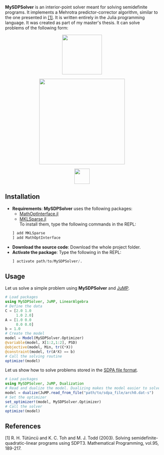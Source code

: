 **MySDPSolver** is an interior-point solver meant for solving semidefinite programs. It implements a Mehrotra predictor-corrector algorithm, similar to the one presented in [[1]](#1). It is written entirely in the Julia programming language. It was created as part of my master's thesis. It can solve problems of the following form:  
<p align="center">
<img src="https://render.githubusercontent.com/render/math?math=\min\limits_{X\in \mathbb{S}^{n}}\:tr(CX)" width=130px>
</p>
<p align="center">
<img src="https://render.githubusercontent.com/render/math?math=\text{s.t.}\: tr(A_{i}X) = b_{i},\:\text{for}\:i=1:m" width=280px>
</p>
<p align="center">
<img src="https://render.githubusercontent.com/render/math?math=X\succcurlyeq 0" width=50px>
</p>  

## Installation  
* __Requirements__: **MySDPSolver** uses the following packages:
     * [MathOptInterface.jl](https://github.com/jump-dev/MathOptInterface.jl)
     * [MKLSparse.jl](https://github.com/JuliaSparse/MKLSparse.jl)  
     To install them, type the following commands in the REPL:
     ```julia
     ] add MKLSparse
     ] add MathOptInterface
     ```
* __Download the source code__: Download the whole project folder.  
* __Activate the package__: Type the following in the REPL:  
     ```julia
     ] activate path/to/MySDPSolver/.
     ```
## Usage  

Let us solve a simple problem using **MySDPSolver** and [JuMP](https://github.com/JuliaOpt/JuMP.jl).
```julia
# Load packages
using MySDPSolver, JuMP, LinearAlgebra
# Define the data
C = [2.0 1.0
     1.0 2.0]
A = [1.0 0.0
     0.0 0.0]
b = 1.0
# Create the model
model = Model(MySDPSolver.Optimizer)
@variable(model, X[1:2,1:2], PSD)
@objective(model, Min, tr(C*X))
@constraint(model, tr(A*X) == b)
# Call the solving routine
optimize!(model)

```  
Let us show how to solve problems stored in the [SDPA file format](http://plato.asu.edu/ftp/sdpa_format.txt).
```julia
# Load packages
using MySDPSolver, JuMP, Dualization
# Read and dualize the model. Dualizing makes the model easier to solve.
model = dualize(JuMP.read_from_file("path/to/sdpa_file/arch0.dat-s")
# Set the optimizer
set_optimizer!(model, MySDPSolver.Optimizer)
# Call the solver
optimize!(model)
```
## References
<a id="1">[1]</a> 
R. H. Tütüncü and K. C. Toh and M. J. Todd (2003).
Solving semidefinite-quadratic-linear programs using SDPT3.
Mathematical Programming, vol.95, 189-217.
